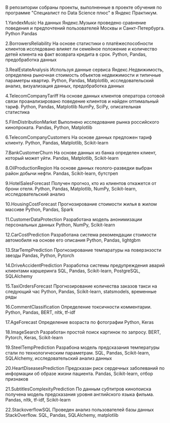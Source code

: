 В репозитории собраны проекты, выполненные в проекте обучения по программе "Специалист по Data Science плюс" 
в Яндекс Практикум.

1.YandexMusic
На данных Яндекс.Музыки проведено сравнение поведения и предпочтений пользователей Москвы и Санкт-Петербурга.
Python Pandas

2.BorrowersReliability
На основе статистики о платёжеспособности клиентов исследовано влияет ли семейное положение и количество
детей клиента на факт возврата кредита в срок.
Python, Pandas, предобработка данных

3.RealEstateAnalysis
Используя данные сервиса Яндекс.Недвижимость, определена рыночная стоимость объектов недвижимости и типичные
параметры квартир.
Python, Pandas, Matplotlib, исследовательский анализ, визуализация данных, предобработка данных

4.TelecomCompanyTariff
На основе данных клиентов оператора сотовой связи проанализировано поведение клиентов и найден оптимальный тариф.
Python, Pandas, Matplotlib NumPy, SciPy, описательная статистика

5.FilmDistributionMarket
Выполнено исследование рынка российского кинопроката.
Pandas, Python, Matplotlib

6.TelecomCompanyCustomers
На основе данных предложен тариф клиенту.
Python, Pandas, Matplotlib, Scikit-learn

7.BankCustomerChurn
На основе данных из банка определен клиент, который может уйти.
Pandas, Matplotlib, Scikit-learn

8.OilProductionRegion
На основе данных геолого-разведки выбран район добычи нефти.
Pandas, Scikit-learn, бутстреп

9.HotelSalesForecast
Получен прогноз, кто из клиентов откажется от брони отеля.
Python, Pandas, Matplotlib, NumPy, Scikit-learn, исследовательский анализ

10.HousingCostForecast
Прогнозирование стоимости жилья в жилом массиве
Python, Pandas, Spark

11.CustomerDataProtection
Разработана модель анонимизации персональных данных
Python, NumPy, Scikit-learn

12.CarCostPrediction
Разработана система рекомендации стоимости автомобиля на основе его описания
Python, Pandas, lightgbm

13.StarTempPrediction
Прогнозирование темпаратуры на поверзнзости звезды
Pandas, Python, Pytorch

14.DriveAccidentPrediction
Разработка системы предупреждения аварий клиентами каршеринга
SQL, Pandas, Scikit-learn, PostgreSQL, SQLAlchemy

15.TaxiOrdersForecast
Прогнозирование количества заказов такси на следующий час
Python, Pandas, Scikit-learn, statsmodels, временные ряды

16.CommentClassification
Определение токсичности комментарии.
Python, Pandas, BERT, nltk, tf-idf

17.AgeForecast
Определение возраста по фотографии
Python, Keras

18.ImageSearch
Разработан простой поиск картинок по запросу.
BERT, Pytorch, Keras, Scikit-learn

19.SteelTempPrediction
Разрабона модель предсказания температуры стали по технологическим параметрам.
SQL, Pandas, Scikit-learn, SQLAlchemy, исследовательский анализ данных

20.HeartDiseasesPrediction
Предсказан риск сердечных заболеваний по информации об образе жизни пациента.
Pandas, Scikit-learn, отбор признаков

21.SubtitlesComplexityPrediction
По данным субтитров кинопоиска получена модель предсказания уровня английского языка фильма.
Pandas, nltk, tf-idf, Scikit-learn

22.StackoverflowSQL
Проведен анализ пользователей базы данных StackOverflow.
SQL, Pandas, SQLAlchemy, matplotlib
